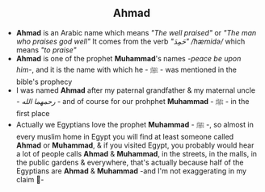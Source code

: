 <h2 align="center">Ahmad</h2>

- **Ahmad** is an Arabic name which means _"The well praised"_ or _"The man who praises god well"_ It comes from the verb _"حَمِدَ"_ _/ħæmidə/_ which means _"to praise"_
- **Ahmad** is one of the prophet **Muhammad**'s names _-peace be upon him-_, and it is the name with which he - ﷺ - was mentioned in the bible's prophecy
- I was named **Ahmad** after my paternal grandfather & my maternal uncle _- رحمهما الله -_ and of course for our prohphet **Muhammad** - ﷺ - in the first place
- Actually we Egyptians love the prophet **Muhammad** - ﷺ -, so almost in every muslim home in Egypt you will find at least someone called **Ahmad** or **Muhammad**, & if you visited Egypt, you probably would hear a lot of people calls **Ahmad** & **Muhammad**, in the streets, in the malls, in the public gardens & everywhere, that's actually because half of the Egyptians are **Ahmad** & **Muhammad** -and I'm not exaggerating in my claim 🙂- 
